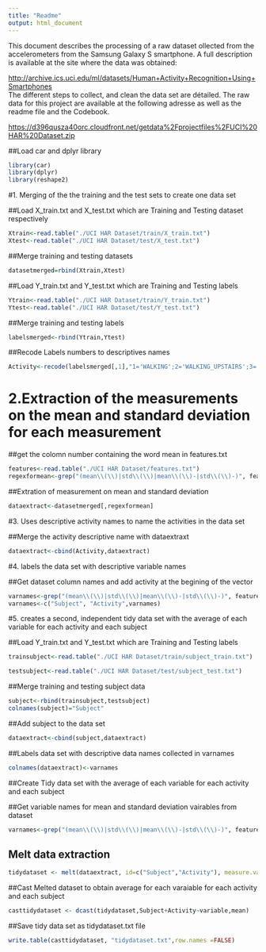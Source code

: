```yaml
---
title: "Readme"
output: html_document
---
```


This document describes the processing of a raw dataset ollected from the accelerometers from the Samsung Galaxy S smartphone. A full description is available at the site where the data was obtained: 

<http://archive.ics.uci.edu/ml/datasets/Human+Activity+Recognition+Using+Smartphones>   
The different steps to collect, and clean the data set are détailed. 
The raw data for this  project are available at the following adresse  as well as the readme file and the Codebook.

<https://d396qusza40orc.cloudfront.net/getdata%2Fprojectfiles%2FUCI%20HAR%20Dataset.zip> 


##Load car and dplyr library

```r
library(car)
library(dplyr)
library(reshape2)
```

#1. Merging of the the training and the test sets to create one data set

##Load X_train.txt and X_test.txt which are Training and Testing dataset respectively

```r
Xtrain<-read.table("./UCI HAR Dataset/train/X_train.txt")
Xtest<-read.table("./UCI HAR Dataset/test/X_test.txt")
```

##Merge training and testing datasets

```r
datasetmerged=rbind(Xtrain,Xtest)
```

##Load Y_train.txt and Y_test.txt which are Training and Testing labels

```r
Ytrain<-read.table("./UCI HAR Dataset/train/Y_train.txt")
Ytest<-read.table("./UCI HAR Dataset/test/Y_test.txt")
```

##Merge training and testing labels

```r
labelsmerged<-rbind(Ytrain,Ytest)
```

##Recode Labels numbers to descriptives names

```r
Activity<-recode(labelsmerged[,1],"1='WALKING';2='WALKING_UPSTAIRS';3='WALKING_DOWNSTAIRS';4='SITTING';5='STANDING';6='LAYING'")
```

# 2.Extraction of the measurements on the mean and standard deviation for each measurement

##get the colomn number containing the word mean in features.txt

```r
features<-read.table("./UCI HAR Dataset/features.txt")
regexformean<-grep("(mean\\(\\)|std\\(\\)|mean\\(\\)-|std\\(\\)-)", features[,2], ignore.case = T)
```

##Extration of measurement on mean and standard deviation

```r
dataextract<-datasetmerged[,regexformean]
```

#3. Uses descriptive activity names to name the activities in the data set

##Merge the activity descriptive name with dataextraxt

```r
dataextract<-cbind(Activity,dataextract)
```

#4. labels the data set with descriptive variable names

##Get dataset column names and add activity at the begining of the vector

```r
varnames<-grep("(mean\\(\\)|std\\(\\)|mean\\(\\)-|std\\(\\)-)", features[,2], ignore.case = T,value = "TRUE")
varnames<-c("Subject", "Activity",varnames)
```

#5. creates a second, independent tidy data set with the average of each variable for each activity and each subject

##Load Y_train.txt and Y_test.txt which are Training and Testing labels

```r
trainsubject<-read.table("./UCI HAR Dataset/train/subject_train.txt")

testsubject<-read.table("./UCI HAR Dataset/test/subject_test.txt")
```

##Merge training and testing subject data

```r
subject<-rbind(trainsubject,testsubject)
colnames(subject)="Subject"
```

##Add subject to the data set

```r
dataextract<-cbind(subject,dataextract)
```

##Labels data set with descriptive data names collected in varnames

```r
colnames(dataextract)<-varnames
```

##Create Tidy data set with the average of each variable for each activity and each subject

##Get variable names for mean and standard deviation vairables from dataset 

```r
varnames<-grep("(mean\\(\\)|std\\(\\)|mean\\(\\)-|std\\(\\)-)", features[,2], ignore.case = T,value = "TRUE")
```

## Melt data extraction

```r
tidydataset <- melt(dataextract, id=c("Subject","Activity"), measure.vars=varnames)
```

##Cast Melted dataset to obtain average for each varaiable for each activity and each subject

```r
casttidydataset <- dcast(tidydataset,Subject+Activity~variable,mean)
```

##Save tidy data set as tidydataset.txt file

```r
write.table(casttidydataset, "tidydataset.txt",row.names =FALSE)
```

